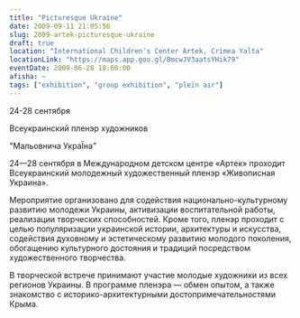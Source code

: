 ```yaml
---
title: "Picturesque Ukraine"
date: 2009-09-11 21:05:56
slug: 2009-artek-picturesque-ukraine
draft: true
location: "International Children's Center Artek, Crimea Yalta"
locationLink: "https://maps.app.goo.gl/BmcwJV3aatsYHik79"
eventDate: 2009-06-28 18:00:00
afisha: ~
tags: ["exhibition", "group exhibition", "plein air"]
---
```


24-28 сентября

  Всеукраинский пленэр художников

  "Мальовнича УкраЇна"

 


24—28 сентября в Международном детском центре «Артек» проходит Всеукраинский молодежный художественный пленэр «Живописная Украина». 

Мероприятие организовано для содействия национально-культурному развитию молодежи Украины, активизации воспитательной работы, реализации творческих способностей. Кроме того, пленэр проходит с целью популяризации украинской истории, архитектуры и искусства, содействия духовному и эстетическому развитию молодого поколения, обогащению культурного достояния и традиций посредством художественного творчества.

В творческой встрече принимают участие молодые художники из всех регионов Украины. В программе пленэра — обмен опытом, а также знакомство с историко-архитектурными достопримечательностями Крыма.